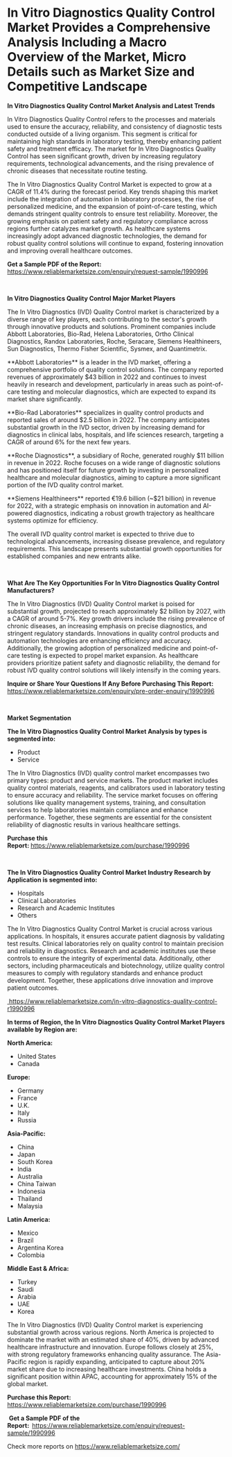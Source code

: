 <p><h1>In Vitro Diagnostics Quality Control Market Provides a Comprehensive Analysis Including a Macro Overview of the Market, Micro Details such as Market Size and Competitive Landscape</h1></p><p><strong>In Vitro Diagnostics Quality Control Market Analysis and Latest Trends</strong></p>
<p><p>In Vitro Diagnostics Quality Control refers to the processes and materials used to ensure the accuracy, reliability, and consistency of diagnostic tests conducted outside of a living organism. This segment is critical for maintaining high standards in laboratory testing, thereby enhancing patient safety and treatment efficacy. The market for In Vitro Diagnostics Quality Control has seen significant growth, driven by increasing regulatory requirements, technological advancements, and the rising prevalence of chronic diseases that necessitate routine testing.</p><p>The In Vitro Diagnostics Quality Control Market is expected to grow at a CAGR of 11.4% during the forecast period. Key trends shaping this market include the integration of automation in laboratory processes, the rise of personalized medicine, and the expansion of point-of-care testing, which demands stringent quality controls to ensure test reliability. Moreover, the growing emphasis on patient safety and regulatory compliance across regions further catalyzes market growth. As healthcare systems increasingly adopt advanced diagnostic technologies, the demand for robust quality control solutions will continue to expand, fostering innovation and improving overall healthcare outcomes.</p></p>
<p><strong>Get a Sample PDF of the Report:&nbsp;</strong> <a href="https://www.reliablemarketsize.com/enquiry/request-sample/1990996?utm_campaign=2113&utm_medium=2&utm_source=Github&utm_content=ia&utm_term=03032025&utm_id=in-vitro-diagnostics-quality-control">https://www.reliablemarketsize.com/enquiry/request-sample/1990996</a></p>
<p>&nbsp;</p>
<p><strong>In Vitro Diagnostics Quality Control Major Market Players</strong></p>
<p><p>The In Vitro Diagnostics (IVD) Quality Control market is characterized by a diverse range of key players, each contributing to the sector's growth through innovative products and solutions. Prominent companies include Abbott Laboratories, Bio-Rad, Helena Laboratories, Ortho Clinical Diagnostics, Randox Laboratories, Roche, Seracare, Siemens Healthineers, Sun Diagnostics, Thermo Fisher Scientific, Sysmex, and Quantimetrix.</p><p>**Abbott Laboratories** is a leader in the IVD market, offering a comprehensive portfolio of quality control solutions. The company reported revenues of approximately $43 billion in 2022 and continues to invest heavily in research and development, particularly in areas such as point-of-care testing and molecular diagnostics, which are expected to expand its market share significantly.</p><p>**Bio-Rad Laboratories** specializes in quality control products and reported sales of around $2.5 billion in 2022. The company anticipates substantial growth in the IVD sector, driven by increasing demand for diagnostics in clinical labs, hospitals, and life sciences research, targeting a CAGR of around 6% for the next few years.</p><p>**Roche Diagnostics**, a subsidiary of Roche, generated roughly $11 billion in revenue in 2022. Roche focuses on a wide range of diagnostic solutions and has positioned itself for future growth by investing in personalized healthcare and molecular diagnostics, aiming to capture a more significant portion of the IVD quality control market.</p><p>**Siemens Healthineers** reported €19.6 billion (~$21 billion) in revenue for 2022, with a strategic emphasis on innovation in automation and AI-powered diagnostics, indicating a robust growth trajectory as healthcare systems optimize for efficiency.</p><p>The overall IVD quality control market is expected to thrive due to technological advancements, increasing disease prevalence, and regulatory requirements. This landscape presents substantial growth opportunities for established companies and new entrants alike.</p></p>
<p>&nbsp;</p>
<p><strong>What Are The Key Opportunities For In Vitro Diagnostics Quality Control Manufacturers?</strong></p>
<p><p>The In Vitro Diagnostics (IVD) Quality Control market is poised for substantial growth, projected to reach approximately $2 billion by 2027, with a CAGR of around 5-7%. Key growth drivers include the rising prevalence of chronic diseases, an increasing emphasis on precise diagnostics, and stringent regulatory standards. Innovations in quality control products and automation technologies are enhancing efficiency and accuracy. Additionally, the growing adoption of personalized medicine and point-of-care testing is expected to propel market expansion. As healthcare providers prioritize patient safety and diagnostic reliability, the demand for robust IVD quality control solutions will likely intensify in the coming years.</p></p>
<p><strong>Inquire or Share Your Questions If Any Before Purchasing This Report:</strong> <a href="https://www.reliablemarketsize.com/enquiry/pre-order-enquiry/1990996?utm_campaign=2113&utm_medium=2&utm_source=Github&utm_content=ia&utm_term=03032025&utm_id=in-vitro-diagnostics-quality-control">https://www.reliablemarketsize.com/enquiry/pre-order-enquiry/1990996</a></p>
<p>&nbsp;</p>
<p><strong>Market Segmentation</strong></p>
<p><strong>The In Vitro Diagnostics Quality Control Market Analysis by types is segmented into:</strong></p>
<p><ul><li>Product</li><li>Service</li></ul></p>
<p><p>The In Vitro Diagnostics (IVD) quality control market encompasses two primary types: product and service markets. The product market includes quality control materials, reagents, and calibrators used in laboratory testing to ensure accuracy and reliability. The service market focuses on offering solutions like quality management systems, training, and consultation services to help laboratories maintain compliance and enhance performance. Together, these segments are essential for the consistent reliability of diagnostic results in various healthcare settings.</p></p>
<p><strong>Purchase this Report:&nbsp;</strong><a href="https://www.reliablemarketsize.com/purchase/1990996?utm_campaign=2113&utm_medium=2&utm_source=Github&utm_content=ia&utm_term=03032025&utm_id=in-vitro-diagnostics-quality-control">https://www.reliablemarketsize.com/purchase/1990996</a></p>
<p>&nbsp;</p>
<p><strong>The In Vitro Diagnostics Quality Control Market Industry Research by Application is segmented into:</strong></p>
<p><ul><li>Hospitals</li><li>Clinical Laboratories</li><li>Research and Academic Institutes</li><li>Others</li></ul></p>
<p><p>The In Vitro Diagnostics Quality Control Market is crucial across various applications. In hospitals, it ensures accurate patient diagnosis by validating test results. Clinical laboratories rely on quality control to maintain precision and reliability in diagnostics. Research and academic institutes use these controls to ensure the integrity of experimental data. Additionally, other sectors, including pharmaceuticals and biotechnology, utilize quality control measures to comply with regulatory standards and enhance product development. Together, these applications drive innovation and improve patient outcomes.</p></p>
<p><a href="https://www.reliablemarketsize.com/in-vitro-diagnostics-quality-control-r1990996?utm_campaign=2113&utm_medium=2&utm_source=Github&utm_content=ia&utm_term=03032025&utm_id=in-vitro-diagnostics-quality-control">&nbsp;https://www.reliablemarketsize.com/in-vitro-diagnostics-quality-control-r1990996</a></p>
<p><strong>In terms of Region, the In Vitro Diagnostics Quality Control Market Players available by Region are:</strong></p>
<p>
    <p> <strong> North America: </strong>
        <ul>
            <li>United States</li>
            <li>Canada</li>
        </ul>
        </p> 
    <p> <strong> Europe: </strong>
        <ul>
            <li>Germany</li>
            <li>France</li>
            <li>U.K.</li>
            <li>Italy</li>
            <li>Russia</li>
        </ul>
        </p> 
    <p> <strong> Asia-Pacific: </strong>
        <ul>
            <li>China</li>
            <li>Japan</li>
            <li>South Korea</li>
            <li>India</li>
            <li>Australia</li>
            <li>China Taiwan</li>
            <li>Indonesia</li>
            <li>Thailand</li>
            <li>Malaysia</li>
        </ul>
        </p> 
    <p> <strong> Latin America: </strong>
        <ul>
            <li>Mexico</li>
            <li>Brazil</li>
            <li>Argentina Korea</li>
            <li>Colombia</li>
        </ul>
        </p> 
    <p> <strong> Middle East & Africa: </strong>
        <ul>
            <li>Turkey</li>
            <li>Saudi</li>
            <li>Arabia</li>
            <li>UAE</li>
            <li>Korea</li>
        </ul>
    </p>
    </p>
<p><p>The In Vitro Diagnostics (IVD) Quality Control market is experiencing substantial growth across various regions. North America is projected to dominate the market with an estimated share of 40%, driven by advanced healthcare infrastructure and innovation. Europe follows closely at 25%, with strong regulatory frameworks enhancing quality assurance. The Asia-Pacific region is rapidly expanding, anticipated to capture about 20% market share due to increasing healthcare investments. China holds a significant position within APAC, accounting for approximately 15% of the global market.</p></p>
<p><strong>Purchase this Report: </strong><a href="https://www.reliablemarketsize.com/purchase/1990996?utm_campaign=2113&utm_medium=2&utm_source=Github&utm_content=ia&utm_term=03032025&utm_id=in-vitro-diagnostics-quality-control">https://www.reliablemarketsize.com/purchase/1990996</a></p>
<p>&nbsp;<strong>Get a Sample PDF of the Report:&nbsp;&nbsp;</strong><a href="https://www.reliablemarketsize.com/enquiry/request-sample/1990996?utm_campaign=2113&utm_medium=2&utm_source=Github&utm_content=ia&utm_term=03032025&utm_id=in-vitro-diagnostics-quality-control">https://www.reliablemarketsize.com/enquiry/request-sample/1990996</a></p>
<p><strong></strong></p>
<p>Check more reports on <a href="https://www.reliablemarketsize.com/?utm_campaign=2113&utm_medium=2&utm_source=Github&utm_content=ia&utm_term=03032025&utm_id=in-vitro-diagnostics-quality-control">https://www.reliablemarketsize.com/</a></p>